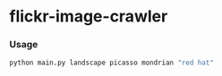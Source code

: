 # flickr-image-crawler

### Usage
```python
python main.py landscape picasso mondrian "red hat"
```
